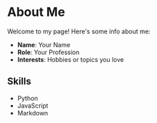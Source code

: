 
# About Me

Welcome to my page! Here's some info about me:

- **Name**: Your Name
- **Role**: Your Profession
- **Interests**: Hobbies or topics you love

## Skills
- Python
- JavaScript
- Markdown

